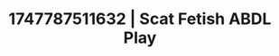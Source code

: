 ---
categories:
- Stepsister roleplay
- BookTok after dark
- Erotic dreamscape
- Closeness kink
- Teasing look
image: /assets/images/1747787511632.jpg
layout: post
seo:
  description: Featured content with exclusive ABDL Play, Scat Fetish. HD images available.
  keywords: ABDL Play, Scat Fetish
  og_image: /assets/images/1747787511632.jpg
  schema_type: VisualArtwork
tags:
- ABDL Play
- '#1747787511632'
- Scat Fetish
title: 1747787511632 | Scat Fetish ABDL Play
---